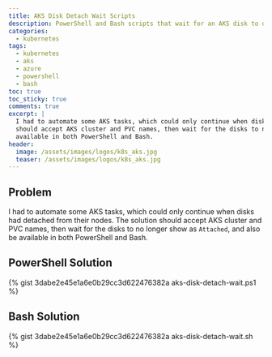 ```yaml
---
title: AKS Disk Detach Wait Scripts
description: PowerShell and Bash scripts that wait for an AKS disk to detach
categories: 
  - kubernetes
tags:
  - kubernetes
  - aks
  - azure
  - powershell
  - bash
toc: true
toc_sticky: true
comments: true
excerpt: |
  I had to automate some AKS tasks, which could only continue when disks had detached from their nodes. The solution
  should accept AKS cluster and PVC names, then wait for the disks to no longer show as Attached, and also be
  available in both PowerShell and Bash.
header:
  image: /assets/images/logos/k8s_aks.jpg
  teaser: /assets/images/logos/k8s_aks.jpg
---
```


## Problem

I had to automate some AKS tasks, which could only continue when disks had detached from their nodes. The solution
should accept AKS cluster and PVC names, then wait for the disks to no longer show as `Attached`, and also be
available in both PowerShell and Bash.

## PowerShell Solution

{% gist 3dabe2e45e1a6e0b29cc3d622476382a aks-disk-detach-wait.ps1 %}

## Bash Solution

{% gist 3dabe2e45e1a6e0b29cc3d622476382a aks-disk-detach-wait.sh %}
